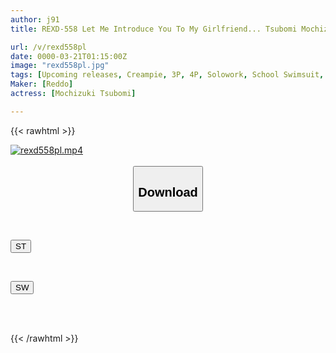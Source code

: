 ```yaml
---
author: j91
title: REXD-558 Let Me Introduce You To My Girlfriend... Tsubomi Mochizuki

url: /v/rexd558pl
date: 0000-03-21T01:15:00Z
image: "rexd558pl.jpg"
tags: [Upcoming releases, Creampie, 3P, 4P, Solowork, School Swimsuit, Slender]
Maker: [Reddo]
actress: [Mochizuki Tsubomi]

---
```



{{< rawhtml >}}

<div class="video" data-videoid="pending_link.html">
    <a href="javascript:;">
        <img src="/v/rexd558pl/rexd558pl.jpg" width="WIDTH" height="HEIGHT" alt="rexd558pl.mp4" loading="lazy">
    </a>
</div>

<script type="text/javascript" src="https://j91.asia/asset/on-demand-pend.js"></script>

<br>
  <link rel="stylesheet" href="https://j91.asia/asset/bs5.css">
  
  <center>
  <button class="btn btn-primary" type="button" data-bs-toggle="collapse" data-bs-target=".multi-collapse" aria-expanded="false" aria-controls="multiCollapseExample1 multiCollapseExample2"><h2>Download</h2></button></center>
</p>
<div class="row">
  <div class="col">
    <div class="collapse multi-collapse" id="multiCollapseExample1">
      <div class="card card-body">
	      	      <br>
<div class="buttons">  
<p><a href="https://j91.asia/pending_link.html" target="_blank"><button class="btn-hover color-3"><i class="fa fa-download"></i> ST</button></a></p></div>
    </div>
  </div>
</div>
  <div class="col">
    <div class="collapse multi-collapse" id="multiCollapseExample2">
      <div class="card card-body">
	      <br>
<div class="buttons">
<p><a href="https://j91.asia/pending_link.html" target="_blank"><button class="btn-hover color-2"><i class="fa fa-download"></i> SW</button></a></p></div>
<br><br>
      </div>
    </div>
  </div>
</div>

{{< /rawhtml >}}